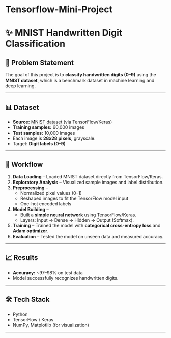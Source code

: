 # Tensorflow-Mini-Project
# ✨ MNIST Handwritten Digit Classification 

## 📌 Problem Statement
The goal of this project is to **classify handwritten digits (0–9)** using the **MNIST dataset**, which is a benchmark dataset in machine learning and deep learning.  

---

## 📊 Dataset
- **Source:** [MNIST dataset](http://yann.lecun.com/exdb/mnist/) (via TensorFlow/Keras)  
- **Training samples:** 60,000 images  
- **Test samples:** 10,000 images  
- Each image is **28x28 pixels**, grayscale.  
- Target: **Digit labels (0–9)**  

---

## 🔎 Workflow
1. **Data Loading** – Loaded MNIST dataset directly from TensorFlow/Keras.  
2. **Exploratory Analysis** – Visualized sample images and label distribution.  
3. **Preprocessing** –  
   - Normalized pixel values (0–1)  
   - Reshaped images to fit the TensorFlow model input  
   - One-hot encoded labels  
4. **Model Building** –  
   - Built a **simple neural network** using TensorFlow/Keras.  
   - Layers: Input → Dense → Hidden → Output (Softmax).  
5. **Training** – Trained the model with **categorical cross-entropy loss** and **Adam optimizer**.  
6. **Evaluation** – Tested the model on unseen data and measured accuracy.  

---

## 📈 Results
- **Accuracy:** ~97–98% on test data  
- Model successfully recognizes handwritten digits.  

---

## 🛠 Tech Stack
- Python  
- TensorFlow / Keras  
- NumPy, Matplotlib (for visualization)  

---
